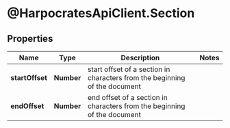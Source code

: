 # @HarpocratesApiClient.Section

## Properties

Name | Type | Description | Notes
------------ | ------------- | ------------- | -------------
**startOffset** | **Number** | start offset of a section in characters from the beginning of the document | 
**endOffset** | **Number** | end offset of a section in characters from the beginning of the document | 


